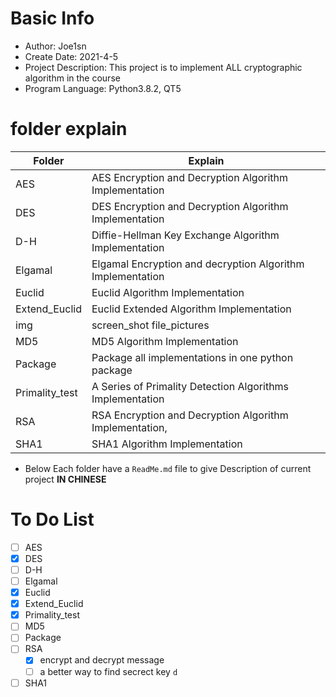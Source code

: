 # Basic Info

- Author: Joe1sn
- Create Date: 2021-4-5
- Project Description: This project is to implement ALL cryptographic algorithm in the course
- Program Language: Python3.8.2, QT5

# folder explain

| Folder         | Explain                                                    |
| -------------- | ---------------------------------------------------------- |
| AES            | AES Encryption and Decryption Algorithm Implementation     |
| DES            | DES Encryption and Decryption Algorithm Implementation     |
| D-H            | Diffie-Hellman Key Exchange Algorithm Implementation       |
| Elgamal        | Elgamal Encryption and decryption Algorithm Implementation |
| Euclid         | Euclid Algorithm Implementation                            |
| Extend_Euclid  | Euclid Extended Algorithm Implementation                   |
| img            | screen_shot file_pictures                                  |
| MD5            | MD5 Algorithm Implementation                               |
| Package        | Package all implementations in one python package          |
| Primality_test | A Series of Primality Detection Algorithms Implementation  |
| RSA            | RSA Encryption and Decryption Algorithm Implementation,    |
| SHA1           | SHA1 Algorithm Implementation                              |

- Below Each folder have a `ReadMe.md` file to give Description of current project **IN CHINESE**

# To Do List

- [ ] AES
- [x] DES
- [ ] D-H
- [ ] Elgamal
- [x] Euclid
- [x] Extend_Euclid
- [x] Primality_test
- [ ] MD5
- [ ] Package
- [ ] RSA
   - [x] encrypt and decrypt message
   - [ ] a better way to find secrect key `d`
 - [ ] SHA1